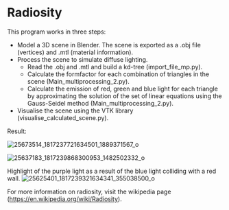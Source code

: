 # Radiosity

This program works in three steps:

- Model a 3D scene in Blender. The scene is exported as a .obj file (vertices) and .mtl (material information).
- Process the scene to simulate diffuse lighting.
  - Read the .obj and .mtl and build a kd-tree (import_file_mp.py).
  - Calculate the formfactor for each combination of triangles in the scene  (Main_multiprocessing_2.py).
  - Calculate the emission of red, green and blue light for each triangle by approximating the solution of the set of linear equations
    using the Gauss-Seidel method (Main_multiprocessing_2.py).
- Visualise the scene using the VTK library (visualise_calculated_scene.py).

Result:  

![25673514_1817237721634501_1889371567_o](https://user-images.githubusercontent.com/32960213/42384357-083837ec-813a-11e8-9b96-9650c9b72fa2.png)


![25637183_1817239868300953_1482502332_o](https://user-images.githubusercontent.com/32960213/42384288-e41ffaca-8139-11e8-8db6-ab2f6b26cfe9.png)


Highlight of the purple light as a result of the blue light colliding with a red wall.
![25625401_1817239321634341_355038500_o](https://user-images.githubusercontent.com/32960213/42384452-4cb65cc8-813a-11e8-8669-898c8223638c.png)

For more information on radiosity, visit the wikipedia page (https://en.wikipedia.org/wiki/Radiosity).
